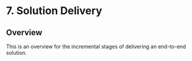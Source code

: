 # 7. Solution Delivery

## Overview

This is an overview for the incremental stages of delivering
an end-to-end solution.
